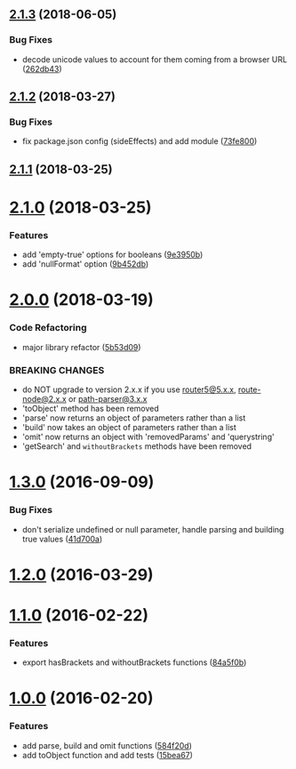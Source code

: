<a name="2.1.3"></a>
## [2.1.3](https://github.com/troch/search-params/compare/v2.1.2...v2.1.3) (2018-06-05)


### Bug Fixes

* decode unicode values to account for them coming from a browser URL ([262db43](https://github.com/troch/search-params/commit/262db43))



<a name="2.1.2"></a>
## [2.1.2](https://github.com/troch/search-params/compare/v2.1.1...v2.1.2) (2018-03-27)


### Bug Fixes

* fix package.json config (sideEffects) and add module ([73fe800](https://github.com/troch/search-params/commit/73fe800))



<a name="2.1.1"></a>
## [2.1.1](https://github.com/troch/search-params/compare/v2.1.0...v2.1.1) (2018-03-25)



<a name="2.1.0"></a>
# [2.1.0](https://github.com/troch/search-params/compare/v2.0.0...v2.1.0) (2018-03-25)


### Features

* add 'empty-true' options for booleans ([9e3950b](https://github.com/troch/search-params/commit/9e3950b))
* add 'nullFormat' option ([9b452db](https://github.com/troch/search-params/commit/9b452db))



<a name="2.0.0"></a>
# [2.0.0](https://github.com/troch/search-params/compare/v1.3.0...v2.0.0) (2018-03-19)


### Code Refactoring

* major library refactor ([5b53d09](https://github.com/troch/search-params/commit/5b53d09))


### BREAKING CHANGES

* do NOT upgrade to version 2.x.x if you use router5@5.x.x, route-node@2.x.x or path-parser@3.x.x
* 'toObject' method has been removed
* 'parse' now returns an object of parameters rather than a list
* 'build' now takes an object of parameters rather than a list
* 'omit' now returns an object with 'removedParams' and 'querystring'
* 'getSearch' and `withoutBrackets` methods have been removed



<a name="1.3.0"></a>
# [1.3.0](https://github.com/troch/search-params/compare/v1.2.0...v1.3.0) (2016-09-09)


### Bug Fixes

* don't serialize undefined or null parameter, handle parsing and building true values ([41d700a](https://github.com/troch/search-params/commit/41d700a))



<a name="1.2.0"></a>
# [1.2.0](https://github.com/troch/search-params/compare/v1.1.0...v1.2.0) (2016-03-29)



<a name="1.1.0"></a>
# [1.1.0](https://github.com/troch/search-params/compare/v1.0.0...v1.1.0) (2016-02-22)


### Features

* export hasBrackets and withoutBrackets functions ([84a5f0b](https://github.com/troch/search-params/commit/84a5f0b))



<a name="1.0.0"></a>
# [1.0.0](https://github.com/troch/search-params/compare/584f20d...v1.0.0) (2016-02-20)


### Features

* add parse, build and omit functions ([584f20d](https://github.com/troch/search-params/commit/584f20d))
* add toObject function and add tests ([15bea67](https://github.com/troch/search-params/commit/15bea67))



